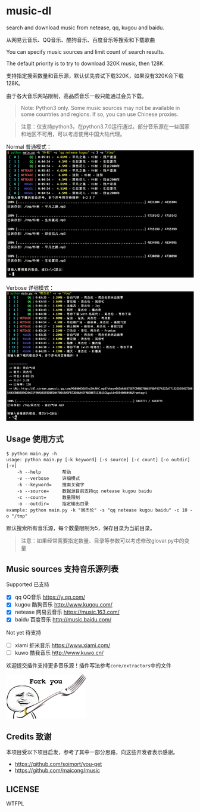 # music-dl
search and download music from netease, qq, kugou and baidu.

从网易云音乐、QQ音乐、酷狗音乐、百度音乐等搜索和下载歌曲

You can specify music sources and limit count of search results. 

The default priority is to try to download 320K music, then 128K.

支持指定搜索数量和音乐源，默认优先尝试下载320K，如果没有320K会下载128K。

由于各大音乐网站限制，高品质音乐一般只能通过会员下载。

> Note: Python3 only. Some music sources may not be available in some countries and regions. If so, you can use Chinese proxies.

> 注意：仅支持python3，在python3.7.0运行通过。部分音乐源在一些国家和地区不可用，可以考虑使用中国大陆代理。

Normal 普通模式：
![](./docs/preview.png)

Verbose 详细模式：
![](./docs/verbose.png)

## Usage 使用方式
```
$ python main.py -h
usage: python main.py [-k keyword] [-s source] [-c count] [-o outdir] [-v]
	-h --help        帮助
	-v --verbose     详细模式
	-k --keyword=    搜索关键字
	-s --source=     数据源目前支持qq netease kugou baidu
	-c --count=      数量限制
	-o --outdir=     指定输出目录
example: python main.py -k "周杰伦" -s "qq netease kugou baidu" -c 10 -o "/tmp"
```

默认搜索所有音乐源，每个数量限制为5，保存目录为当前目录。

> 注意：如果经常需要指定数量、目录等参数可以考虑修改glovar.py中的变量

## Music sources 支持音乐源列表
Supported 已支持
- [x] qq       QQ音乐 <https://y.qq.com/>
- [x] kugou    酷狗音乐 <http://www.kugou.com/>
- [x] netease  网易云音乐 <https://music.163.com/>
- [x] baidu    百度音乐 <http://music.baidu.com/>

Not yet 待支持
- [ ] xiami    虾米音乐 <https://www.xiami.com/>
- [ ] kuwo     酷我音乐 <http://www.kuwo.cn/>

欢迎提交插件支持更多音乐源！插件写法参考`core/extractors`中的文件

![](./docs/fork.png)

## Credits 致谢
本项目受以下项目启发，参考了其中一部分思路，向这些开发者表示感谢。
- <https://github.com/soimort/you-get>
- <https://github.com/maicong/music>

## LICENSE

WTFPL

